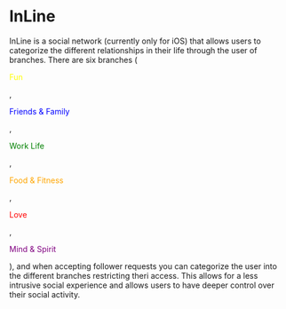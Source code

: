 # InLine

InLine is a social network (currently only for iOS) that allows users to categorize the different relationships in their life through the user of branches. There are six branches (<p style="color: yellow">Fun</p>, <p style="color: blue">Friends & Family</p>, <p style="color: green">Work Life</p>, <p style="color: orange">Food & Fitness</p>, <p style="color: red">Love</p>, <p style="color: purple">Mind & Spirit</p>), and when accepting follower requests you can categorize the user into the different branches restricting theri access. This allows for a less intrusive social experience and allows users to have deeper control over their social activity.